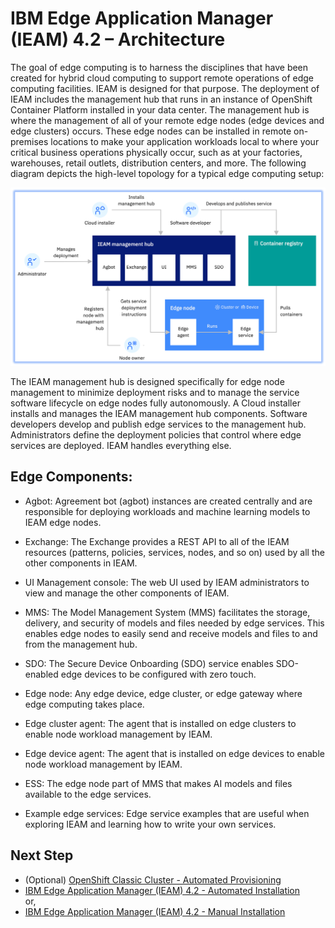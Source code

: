 # IBM Edge Application Manager (IEAM) 4.2 – Architecture

The goal of edge computing is to harness the disciplines that have been created for hybrid cloud computing to support remote operations of edge
computing facilities. IEAM is designed for that purpose. 
The deployment of IEAM includes the management hub that runs in an instance of OpenShift
Container Platform installed in your data center. The management hub is where the management of all of your remote edge nodes 
(edge devices and edge clusters) occurs. These edge nodes can be installed in remote on-premises locations to make your application workloads local
to where your critical business operations physically occur, such as at your factories, warehouses, retail outlets, distribution centers, and more.
The following diagram depicts the high-level topology for a typical edge computing setup:

<img src="images/ieam42-architecture.png" />

The IEAM management hub is designed specifically for edge node management to minimize deployment risks and to manage the service software lifecycle 
on edge nodes fully autonomously. A Cloud installer installs and manages the IEAM management hub components. Software developers develop and publish 
edge services to the management hub. Administrators define the deployment policies that control where edge services are deployed. 
IEAM handles everything else.

## Edge Components:

- Agbot: Agreement bot (agbot) instances are created centrally and are responsible for deploying workloads and machine learning models to IEAM edge
nodes.

- Exchange: The Exchange provides a REST API to all of the IEAM resources (patterns, policies, services, nodes, and so on) used by all the other
components in IEAM.

- UI Management console: The web UI used by IEAM administrators to view and manage the other components of IEAM.

- MMS: The Model Management System (MMS) facilitates the storage, delivery, and security of models and files needed by edge services. This enables
edge nodes to easily send and receive models and files to and from the management hub.

- SDO: The Secure Device Onboarding (SDO) service enables SDO-enabled edge devices to be configured with zero touch.

- Edge node: Any edge device, edge cluster, or edge gateway where edge computing takes place.

- Edge cluster agent: The agent that is installed on edge clusters to enable node workload management by IEAM.

- Edge device agent: The agent that is installed on edge devices to enable node workload management by IEAM.

- ESS: The edge node part of MMS that makes AI models and files available to the edge services.

- Example edge services: Edge service examples that are useful when exploring IEAM and learning how to write your own services.

## Next Step

- (Optional) [OpenShift Classic Cluster - Automated Provisioning](openshift-automation.md)
- [IBM Edge Application Manager (IEAM) 4.2 - Automated Installation](ieam42-automation.md)
<br> or,
- [IBM Edge Application Manager (IEAM) 4.2 - Manual Installation](ieam42-installation.md)